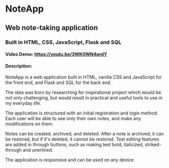 # NoteApp 
## Web note-taking application
### Built in HTML, CSS, JavaScript, Flask and SQL

#### Video Demo:  <https://youtu.be/3WK0WN4prdY>

#### Description:
NoteApp is a web application built in HTML, vanilla CSS and JavaScript for the front end, and Flask and SQL for the back end. 

The idea was born by researching for inspirational project which would be not only challenging, but would result in practical and useful tools to use in my everyday life.

The application is structured with an initial registration and login method. Each user will be able to see only their own notes, and make any modifications on them.

Notes can be created, archived, and deleted. After a note is archived, it can be restored, but if it's deleted, it cannot be restored. Text editing features are added in through buttons, such as making text bold, italicized, striked-through and unerlined.

The application is responsive and can be used on any device.
